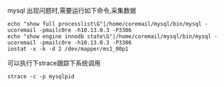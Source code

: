 mysql 出现问题时,需要运行如下命令,采集数据

```
echo "show full processlist\G"|/home/coremail/mysql/bin/mysql -ucoremail -pmailc0re -h10.13.0.3 -P3306
echo "show engine innodb state\G"|/home/coremail/mysql/bin/mysql -ucoremail -pmailc0re -h10.13.0.3 -P3306
iostat -x -k -d 2 /dev/mapper/ms1_00p1
```

可以执行下strace跟踪下系统调用

```
strace -c -p mysqlpid
```

